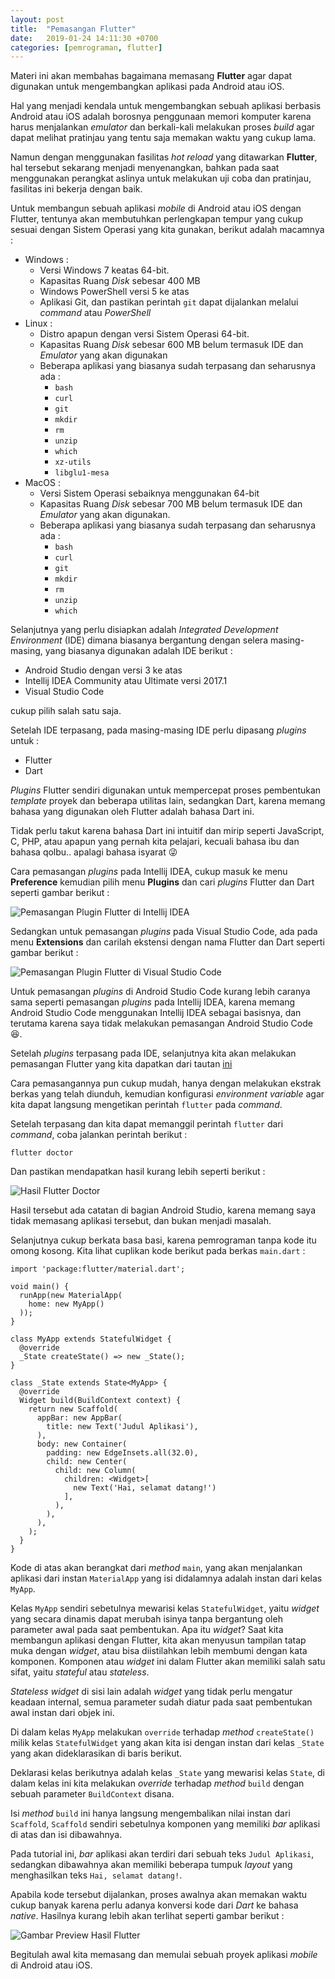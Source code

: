 ```yaml
---
layout: post
title:  "Pemasangan Flutter"
date:   2019-01-24 14:11:30 +0700
categories: [pemrograman, flutter]
---
```


Materi ini akan membahas bagaimana memasang **Flutter** agar dapat digunakan untuk mengembangkan aplikasi pada Android atau iOS.

Hal yang menjadi kendala untuk mengembangkan sebuah aplikasi berbasis Android atau iOS adalah borosnya penggunaan memori komputer karena harus menjalankan _emulator_ dan berkali-kali melakukan proses _build_ agar dapat melihat pratinjau yang tentu saja memakan waktu yang cukup lama. 

Namun dengan menggunakan fasilitas _hot reload_ yang ditawarkan **Flutter**, hal tersebut sekarang menjadi menyenangkan, bahkan pada saat menggunakan perangkat aslinya untuk melakukan uji coba dan pratinjau, fasilitas ini bekerja dengan baik.

Untuk membangun sebuah aplikasi _mobile_ di Android atau iOS dengan Flutter, tentunya akan membutuhkan perlengkapan tempur yang cukup sesuai dengan Sistem Operasi yang kita gunakan, berikut adalah macamnya :

* Windows : 
    * Versi Windows 7 keatas 64-bit.
    * Kapasitas Ruang _Disk_ sebesar 400 MB
    * Windows PowerShell versi 5 ke atas
    * Aplikasi Git, dan pastikan perintah `git` dapat dijalankan melalui _command_ atau _PowerShell_
* Linux :
    * Distro apapun dengan versi Sistem Operasi 64-bit.
    * Kapasitas Ruang _Disk_ sebesar 600 MB belum termasuk IDE dan _Emulator_ yang akan digunakan
    * Beberapa aplikasi yang biasanya sudah terpasang dan seharusnya ada :
        - `bash`
        - `curl`
        - `git`
        - `mkdir`
        - `rm`
        - `unzip`
        - `which`
        - `xz-utils`
        - `libglu1-mesa`
* MacOS :
    * Versi Sistem Operasi sebaiknya menggunakan 64-bit
    * Kapasitas Ruang _Disk_ sebesar 700 MB belum termasuk IDE dan _Emulator_ yang akan digunakan.
    * Beberapa aplikasi yang biasanya sudah terpasang dan seharusnya ada :
        - `bash`
        - `curl`
        - `git`
        - `mkdir`
        - `rm`
        - `unzip`
        - `which`

Selanjutnya yang perlu disiapkan adalah _Integrated Development Environment_ (IDE) dimana biasanya bergantung dengan selera masing-masing, yang biasanya digunakan adalah IDE berikut :

* Android Studio dengan versi 3 ke atas
* Intellij IDEA Community atau Ultimate versi 2017.1
* Visual Studio Code

cukup pilih salah satu saja.

Setelah IDE terpasang, pada masing-masing IDE perlu dipasang _plugins_ untuk : 

* Flutter
* Dart

_Plugins_ Flutter sendiri digunakan untuk mempercepat proses pembentukan _template_ proyek dan beberapa utilitas lain, sedangkan Dart, karena memang bahasa yang digunakan oleh Flutter adalah bahasa Dart ini.

Tidak perlu takut karena bahasa Dart ini intuitif dan mirip seperti JavaScript, C, PHP, atau apapun yang pernah kita pelajari, kecuali bahasa ibu dan bahasa qolbu.. apalagi bahasa isyarat 😜

Cara pemasangan _plugins_ pada Intellij IDEA, cukup masuk ke menu **Preference** kemudian pilih menu **Plugins** dan cari _plugins_ Flutter dan Dart seperti gambar berikut :

![Pemasangan Plugin Flutter di Intellij IDEA](/assets/img/2019-01-24-plugin-idea.png)

Sedangkan untuk pemasangan _plugins_ pada Visual Studio Code, ada pada menu **Extensions** dan carilah ekstensi dengan nama Flutter dan Dart seperti gambar berikut :

![Pemasangan Plugin Flutter di Visual Studio Code](/assets/img/2019-01-24-plugin-vsc.png)

Untuk pemasangan _plugins_ di Android Studio Code kurang lebih caranya sama seperti pemasangan _plugins_ pada Intellij IDEA, karena memang Android Studio Code menggunakan Intellij IDEA sebagai basisnya, dan terutama karena saya tidak melakukan pemasangan Android Studio Code 😆.

Setelah _plugins_ terpasang pada IDE, selanjutnya kita akan melakukan pemasangan Flutter yang kita dapatkan dari tautan [ini](https://flutter.io/docs/get-started/install)

Cara pemasangannya pun cukup mudah, hanya dengan melakukan ekstrak berkas yang telah diunduh, kemudian konfigurasi _environment variable_ agar kita dapat langsung mengetikan perintah `flutter` pada _command_.

Setelah terpasang dan kita dapat memanggil perintah `flutter` dari _command_, coba jalankan perintah berikut : 

```
flutter doctor
```

Dan pastikan mendapatkan hasil kurang lebih seperti berikut :

![Hasil Flutter Doctor](/assets/img/2019-01-24-flutter-doctor.png)

Hasil tersebut ada catatan di bagian Android Studio, karena memang saya tidak memasang aplikasi tersebut, dan bukan menjadi masalah.

Selanjutnya cukup berkata basa basi, karena pemrograman tanpa kode itu omong kosong. Kita lihat cuplikan kode berikut pada berkas `main.dart` :

```
import 'package:flutter/material.dart';

void main() {
  runApp(new MaterialApp(
    home: new MyApp()
  ));
}

class MyApp extends StatefulWidget {
  @override
  _State createState() => new _State();
}

class _State extends State<MyApp> {
  @override
  Widget build(BuildContext context) {
    return new Scaffold(
      appBar: new AppBar(
        title: new Text('Judul Aplikasi'),
      ),
      body: new Container(
        padding: new EdgeInsets.all(32.0),
        child: new Center(
          child: new Column(
            children: <Widget>[
              new Text('Hai, selamat datang!')
            ],
          ),
        ),
      ),
    );
  }
}
```

Kode di atas akan berangkat dari _method_ `main`, yang akan menjalankan aplikasi dari instan `MaterialApp` yang isi didalamnya adalah instan dari kelas `MyApp`.

Kelas `MyApp` sendiri sebetulnya mewarisi kelas `StatefulWidget`, yaitu _widget_ yang secara dinamis dapat merubah isinya tanpa bergantung oleh parameter awal pada saat pembentukan. Apa itu _widget_? Saat kita membangun aplikasi dengan Flutter, kita akan menyusun tampilan tatap muka dengan _widget_, atau bisa diistilahkan lebih membumi dengan kata komponen. Komponen atau _widget_ ini dalam Flutter akan memiliki salah satu sifat, yaitu _stateful_ atau _stateless_.

_Stateless widget_ di sisi lain adalah _widget_ yang tidak perlu mengatur keadaan internal, semua parameter sudah diatur pada saat pembentukan awal instan dari objek ini.

Di dalam kelas `MyApp` melakukan `override` terhadap _method_ `createState()` milik kelas `StatefulWidget` yang akan kita isi dengan instan dari kelas `_State` yang akan dideklarasikan di baris berikut.

Deklarasi kelas berikutnya adalah kelas `_State` yang mewarisi kelas `State`, di dalam kelas ini kita melakukan _override_ terhadap _method_ `build` dengan sebuah parameter `BuildContext` disana.

Isi _method_ `build` ini hanya langsung mengembalikan nilai instan dari `Scaffold`, `Scaffold` sendiri sebetulnya komponen yang memiliki _bar_ aplikasi di atas dan isi dibawahnya.

Pada tutorial ini, _bar_ aplikasi akan terdiri dari sebuah teks `Judul Aplikasi`, sedangkan dibawahnya akan memiliki beberapa tumpuk _layout_ yang menghasilkan teks `Hai, selamat datang!`.

Apabila kode tersebut dijalankan, proses awalnya akan memakan waktu cukup banyak karena perlu adanya konversi kode dari _Dart_ ke bahasa _native_. Hasilnya kurang lebih akan terlihat seperti gambar berikut :

![Gambar Preview Hasil Flutter](/assets/img/2019-01-24-demo.png)

Begitulah awal kita memasang dan memulai sebuah proyek aplikasi _mobile_ di Android atau iOS. 